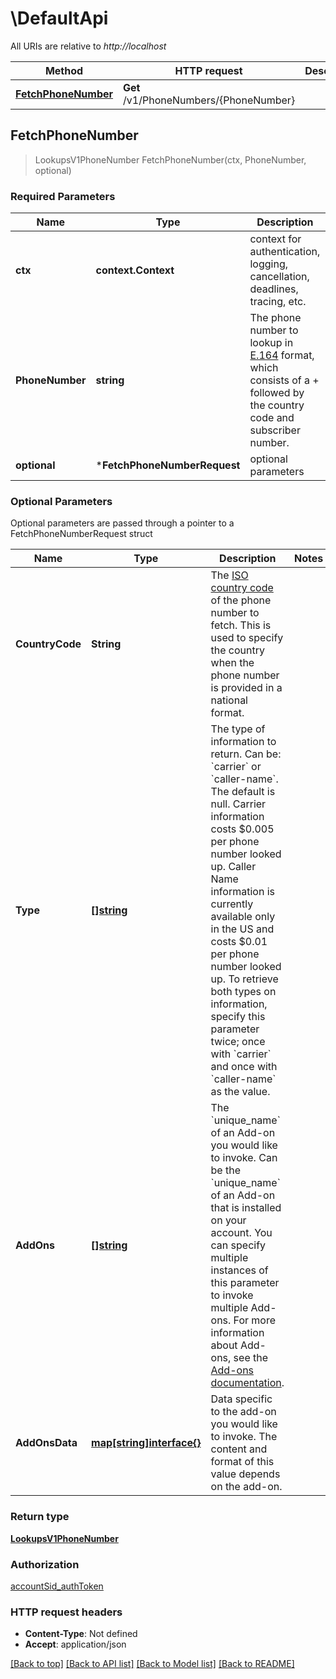 # \DefaultApi

All URIs are relative to *http://localhost*

Method | HTTP request | Description
------------- | ------------- | -------------
[**FetchPhoneNumber**](DefaultApi.md#FetchPhoneNumber) | **Get** /v1/PhoneNumbers/{PhoneNumber} | 



## FetchPhoneNumber

> LookupsV1PhoneNumber FetchPhoneNumber(ctx, PhoneNumber, optional)



### Required Parameters


Name | Type | Description  | Notes
------------- | ------------- | ------------- | -------------
**ctx** | **context.Context** | context for authentication, logging, cancellation, deadlines, tracing, etc.
**PhoneNumber** | **string**| The phone number to lookup in [E.164](https://www.twilio.com/docs/glossary/what-e164) format, which consists of a + followed by the country code and subscriber number. | 
 **optional** | ***FetchPhoneNumberRequest** | optional parameters | nil if no parameters

### Optional Parameters

Optional parameters are passed through a pointer to a FetchPhoneNumberRequest struct
 

Name | Type | Description  | Notes
------------- | ------------- | ------------- | -------------
**CountryCode** | **String**| The [ISO country code](https://en.wikipedia.org/wiki/ISO_3166-1_alpha-2) of the phone number to fetch. This is used to specify the country when the phone number is provided in a national format. | 
**Type** | [**[]string**](string.md)| The type of information to return. Can be: &#x60;carrier&#x60; or &#x60;caller-name&#x60;. The default is null.  Carrier information costs $0.005 per phone number looked up.  Caller Name information is currently available only in the US and costs $0.01 per phone number looked up.  To retrieve both types on information, specify this parameter twice; once with &#x60;carrier&#x60; and once with &#x60;caller-name&#x60; as the value. | 
**AddOns** | [**[]string**](string.md)| The &#x60;unique_name&#x60; of an Add-on you would like to invoke. Can be the &#x60;unique_name&#x60; of an Add-on that is installed on your account. You can specify multiple instances of this parameter to invoke multiple Add-ons. For more information about  Add-ons, see the [Add-ons documentation](https://www.twilio.com/docs/add-ons). | 
**AddOnsData** | [**map[string]interface{}**](.md)| Data specific to the add-on you would like to invoke. The content and format of this value depends on the add-on. | 

### Return type

[**LookupsV1PhoneNumber**](lookups.v1.phone_number.md)

### Authorization

[accountSid_authToken](../README.md#accountSid_authToken)

### HTTP request headers

- **Content-Type**: Not defined
- **Accept**: application/json

[[Back to top]](#) [[Back to API list]](../README.md#documentation-for-api-endpoints)
[[Back to Model list]](../README.md#documentation-for-models)
[[Back to README]](../README.md)

